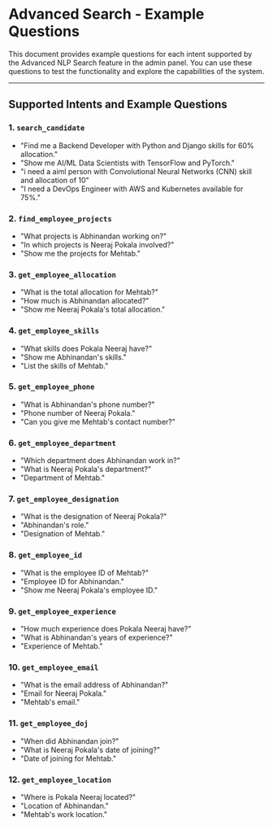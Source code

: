 # Advanced Search - Example Questions

This document provides example questions for each intent supported by the Advanced NLP Search feature in the admin panel. You can use these questions to test the functionality and explore the capabilities of the system.

---

## Supported Intents and Example Questions

### 1. `search_candidate`
*   "Find me a Backend Developer with Python and Django skills for 60% allocation."
*   "Show me AI/ML Data Scientists with TensorFlow and PyTorch."
*   "i need a aiml person with Convolutional Neural Networks (CNN)  skill and allocation of 10"
*   "I need a DevOps Engineer with AWS and Kubernetes available for 75%."

### 2. `find_employee_projects`
*   "What projects is Abhinandan working on?"
*   "In which projects is Neeraj Pokala involved?"
*   "Show me the projects for Mehtab."

### 3. `get_employee_allocation`
*   "What is the total allocation for Mehtab?"
*   "How much is Abhinandan allocated?"
*   "Show me Neeraj Pokala's total allocation."

### 4. `get_employee_skills`
*   "What skills does Pokala Neeraj have?"
*   "Show me Abhinandan's skills."
*   "List the skills of Mehtab."

### 5. `get_employee_phone`
*   "What is Abhinandan's phone number?"
*   "Phone number of Neeraj Pokala."
*   "Can you give me Mehtab's contact number?"

### 6. `get_employee_department`
*   "Which department does Abhinandan work in?"
*   "What is Neeraj Pokala's department?"
*   "Department of Mehtab."

### 7. `get_employee_designation`
*   "What is the designation of Neeraj Pokala?"
*   "Abhinandan's role."
*   "Designation of Mehtab."

### 8. `get_employee_id`
*   "What is the employee ID of Mehtab?"
*   "Employee ID for Abhinandan."
*   "Show me Neeraj Pokala's employee ID."

### 9. `get_employee_experience`
*   "How much experience does Pokala Neeraj have?"
*   "What is Abhinandan's years of experience?"
*   "Experience of Mehtab."

### 10. `get_employee_email`
*   "What is the email address of Abhinandan?"
*   "Email for Neeraj Pokala."
*   "Mehtab's email."

### 11. `get_employee_doj`
*   "When did Abhinandan join?"
*   "What is Neeraj Pokala's date of joining?"
*   "Date of joining for Mehtab."

### 12. `get_employee_location`
*   "Where is Pokala Neeraj located?"
*   "Location of Abhinandan."
*   "Mehtab's work location."
